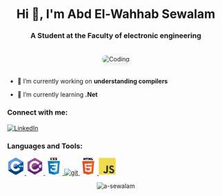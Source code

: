 <h1 align="center">Hi 👋, I'm Abd El-Wahhab Sewalam</h1>
<h3 align="center">A Student at the Faculty of electronic engineering</h3>

<!-- Image on a separate line with custom styling -->
<div align="center" style="padding: 20px;">
  <img 
    alt="Coding" 
    width="350" 
    src="https://github.com/user-attachments/assets/dd4689f9-11e6-491d-951b-76e24f7d0756" 
    style="border-radius: 15px; box-shadow: 2px 2px 10px rgba(0, 0, 0, 0.1); transition: transform 0.3s ease;"
    onmouseover="this.style.transform='scale(1.02)'" 
    onmouseout="this.style.transform='scale(1)'">
</div>

- 🔭 I’m currently working on **understanding compilers**

- 🌱 I’m currently learning **.Net**

<h3 align="left">Connect with me:</h3>
<p align="left">
  <a href="https://www.linkedin.com/in/abd-el-wahhab-salah/" target="blank">
    <img align="center" src="https://raw.githubusercontent.com/rahuldkjain/github-profile-readme-generator/master/src/images/icons/Social/linked-in-alt.svg" alt="LinkedIn" height="30" width="40" />
  </a>
</p>

<h3 align="left">Languages and Tools:</h3>
<p align="left">
  <a href="https://www.w3schools.com/cpp/" target="_blank" rel="noreferrer">
    <img src="https://raw.githubusercontent.com/devicons/devicon/master/icons/cplusplus/cplusplus-original.svg" alt="cplusplus" width="40" height="40"/>
  </a>
  <a href="https://www.w3schools.com/cs/" target="_blank" rel="noreferrer">
    <img src="https://raw.githubusercontent.com/devicons/devicon/master/icons/csharp/csharp-original.svg" alt="csharp" width="40" height="40"/>
  </a>
  <a href="https://www.w3schools.com/css/" target="_blank" rel="noreferrer">
    <img src="https://raw.githubusercontent.com/devicons/devicon/master/icons/css3/css3-original-wordmark.svg" alt="css3" width="40" height="40"/>
  </a>
  <a href="https://git-scm.com/" target="_blank" rel="noreferrer">
    <img src="https://www.vectorlogo.zone/logos/git-scm/git-scm-icon.svg" alt="git" width="40" height="40"/>
  </a>
  <a href="https://www.w3.org/html/" target="_blank" rel="noreferrer">
    <img src="https://raw.githubusercontent.com/devicons/devicon/master/icons/html5/html5-original-wordmark.svg" alt="html5" width="40" height="40"/>
  </a>
  <a href="https://developer.mozilla.org/en-US/docs/Web/JavaScript" target="_blank" rel="noreferrer">
    <img src="https://raw.githubusercontent.com/devicons/devicon/master/icons/javascript/javascript-original.svg" alt="javascript" width="40" height="40"/>
  </a>
</p>

<p align="center">
  <img src="https://komarev.com/ghpvc/?username=a-sewalam&label=Profile%20views&color=0e75b6&style=flat" alt="a-sewalam" />
</p>
